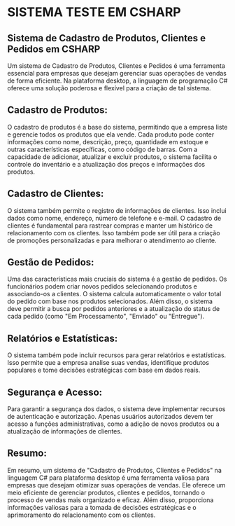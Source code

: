 # SISTEMA TESTE EM CSHARP 

## Sistema de Cadastro de Produtos, Clientes e Pedidos em CSHARP
Um sistema de Cadastro de Produtos, Clientes e Pedidos é uma ferramenta essencial para empresas que desejam gerenciar suas operações de vendas de forma eficiente. Na plataforma desktop, a linguagem de programação C# oferece uma solução poderosa e flexível para a criação de tal sistema.

## Cadastro de Produtos:
O cadastro de produtos é a base do sistema, permitindo que a empresa liste e gerencie todos os produtos que ela vende. Cada produto pode conter informações como nome, descrição, preço, quantidade em estoque e outras características específicas, como código de barras. Com a capacidade de adicionar, atualizar e excluir produtos, o sistema facilita o controle do inventário e a atualização dos preços e informações dos produtos.

## Cadastro de Clientes:
O sistema também permite o registro de informações de clientes. Isso inclui dados como nome, endereço, número de telefone e e-mail. O cadastro de clientes é fundamental para rastrear compras e manter um histórico de relacionamento com os clientes. Isso também pode ser útil para a criação de promoções personalizadas e para melhorar o atendimento ao cliente.

## Gestão de Pedidos:
Uma das características mais cruciais do sistema é a gestão de pedidos. Os funcionários podem criar novos pedidos selecionando produtos e associando-os a clientes. O sistema calcula automaticamente o valor total do pedido com base nos produtos selecionados. Além disso, o sistema deve permitir a busca por pedidos anteriores e a atualização do status de cada pedido (como "Em Processamento", "Enviado" ou "Entregue").

## Relatórios e Estatísticas:
O sistema também pode incluir recursos para gerar relatórios e estatísticas. Isso permite que a empresa analise suas vendas, identifique produtos populares e tome decisões estratégicas com base em dados reais.

## Segurança e Acesso:
Para garantir a segurança dos dados, o sistema deve implementar recursos de autenticação e autorização. Apenas usuários autorizados devem ter acesso a funções administrativas, como a adição de novos produtos ou a atualização de informações de clientes.

## Resumo:
Em resumo, um sistema de "Cadastro de Produtos, Clientes e Pedidos" na linguagem C# para plataforma desktop é uma ferramenta valiosa para empresas que desejam otimizar suas operações de vendas. Ele oferece um meio eficiente de gerenciar produtos, clientes e pedidos, tornando o processo de vendas mais organizado e eficaz. Além disso, proporciona informações valiosas para a tomada de decisões estratégicas e o aprimoramento do relacionamento com os clientes.

